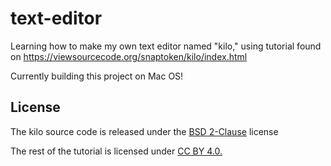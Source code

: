 # text-editor

Learning how to make my own text editor named "kilo," using tutorial found on https://viewsourcecode.org/snaptoken/kilo/index.html

Currently building this project on Mac OS!

## License

The kilo source code is released under the [BSD 2-Clause](https://github.com/arielherrera/text-editor/blob/master/Attribution) license

The rest of the tutorial is licensed under [CC BY 4.0.](https://creativecommons.org/licenses/by/4.0/)
